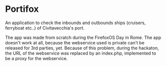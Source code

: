 Portifox
========

An application to check the inbounds and outbounds ships (cruisers, ferryboat etc..) of Civitavecchia's port.

The app was made from scratch during the FirefoxOS Day in Rome.
The app doesn't work at all, because the webservice used is private can't be released for 3rd parties, yet.
Because of this problem, during the hackaton, the URL of the webservice was replaced by an index.php, implemented to be a proxy for the webservice.